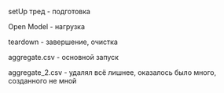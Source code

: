 setUp тред - подготовка

Open Model -  нагрузка

teardown - завершение, очистка

aggregate.csv - основной запуск

aggregate_2.csv - удалял всё лишнее, оказалось было много, созданного не мной

